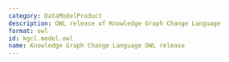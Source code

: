 ```yaml
---
category: DataModelProduct
description: OWL release of Knowledge Graph Change Language
format: owl
id: kgcl.model.owl
name: Knowledge Graph Change Language OWL release
---
```

